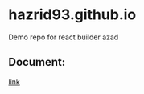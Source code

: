 # hazrid93.github.io
 Demo repo for react builder azad <br>
 
## Document: 
[link](https://hazrid93.github.io/react-builder-azad/#/)
